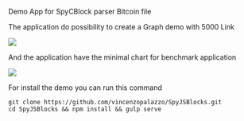 Demo App for SpyCBlock parser Bitcoin file

The application do possibility to create a Graph demo with 5000 Link

![](https://i.ibb.co/HFXZ0mv/Screenshot-from-2019-09-21-22-14-10.png)

And the application have the minimal chart for benchmark application

![](https://i.ibb.co/qYHz07t/Screenshot-from-2019-09-21-22-14-25.png)

For install the demo you can run this command

```
git clone https://github.com/vincenzopalazzo/SpyJSBlocks.git
cd SpyJSBlocks && npm install && gulp serve

```
